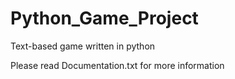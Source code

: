 # Python_Game_Project
Text-based game written in python

Please read Documentation.txt for more information
